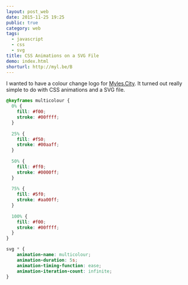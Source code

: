 ```yaml
---
layout: post_web
date: 2015-11-25 19:25
public: true
category: web
tags:
  - javascript
  - css
  - svg
title: CSS Animations on a SVG File
demo: index.html
shorturl: http://myl.be/B
---
```


I wanted to have a colour change logo for [Myles.City](http://myles.city/). It turned out really simple to do with CSS animations and a SVG file.

```css
@keyframes multicolour {
  0% {
    fill: #f00;
	stroke: #00ffff;
  }
  
  25% {
    fill: #f50;
	stroke: #00aaff;
  }
  
  50% {
    fill: #ff0;
	stroke: #0000ff;
  }
  
  75% {
    fill: #5f0;
	stroke: #aa00ff;
  }
  
  100% {
    fill: #f00;
	stroke: #00ffff;
  }
}

svg * {
	animation-name: multicolour;
	animation-duration: 5s;
	animation-timing-function: ease;
	animation-iteration-count: infinite;
}
```
